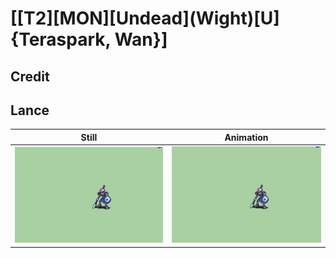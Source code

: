 # [\[T2\]\[MON\]\[Undead\]\(Wight\)\[U\]{Teraspark, Wan}]

## Credit


	
## Lance

| Still | Animation |
| :---: | :-------: |
| ![Lance still](./Lance_000.png) | ![Lance animation](./Lance.gif) |
